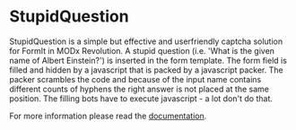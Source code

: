 # StupidQuestion

StupidQuestion is a simple but effective and userfriendly captcha solution for
FormIt in MODx Revolution. A stupid question (i.e. 'What is the given name of
Albert Einstein?') is inserted in the form template. The form field is filled
and hidden by a javascript that is packed by a javascript packer. The packer
scrambles the code and because of the input name contains different counts of
hyphens the right answer is not placed at the same position. The filling bots
have to execute javascript - a lot don't do that.

For more information please read the
[documentation](http://jako.github.io/StupidQuestion-revo/).
